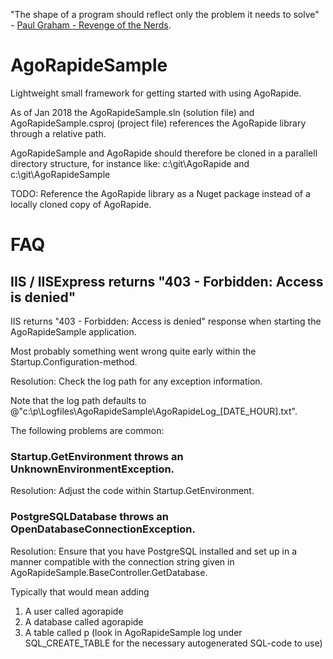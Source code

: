 "The shape of a program should reflect only the problem it needs to solve" - [Paul Graham - Revenge of the Nerds](http://www.paulgraham.com/icad.html).


# AgoRapideSample

Lightweight small framework for getting started with using AgoRapide. 

As of Jan 2018 the AgoRapideSample.sln (solution file) and AgoRapideSample.csproj (project file) references the AgoRapide library through a relative path.

AgoRapideSample and AgoRapide should therefore be cloned in a parallell directory structure, for instance like:
c:\git\AgoRapide
and
c:\git\AgoRapideSample

TODO: Reference the AgoRapide library as a Nuget package instead of a locally cloned copy of AgoRapide.

# FAQ

## IIS / IISExpress returns "403 - Forbidden: Access is denied"

IIS returns "403 - Forbidden: Access is denied" response when starting the AgoRapideSample application.

Most probably something went wrong quite early within the Startup.Configuration-method. 

Resolution: Check the log path for any exception information. 

Note that the log path defaults to @"c:\p\Logfiles\AgoRapideSample\AgoRapideLog_[DATE_HOUR].txt".

The following problems are common:

### Startup.GetEnvironment throws an UnknownEnvironmentException. 

Resolution: Adjust the code within Startup.GetEnvironment.

### PostgreSQLDatabase throws an OpenDatabaseConnectionException. 

Resolution: Ensure that you have PostgreSQL installed and set up in a manner compatible with the connection string given in AgoRapideSample.BaseController.GetDatabase.

Typically that would mean adding 

1) A user called agorapide 
2) A database called agorapide 
3) A table called p (look in AgoRapideSample log under SQL_CREATE_TABLE for the necessary autogenerated SQL-code to use)

